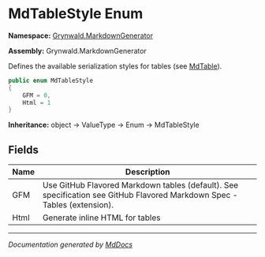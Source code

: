 ﻿# MdTableStyle Enum

**Namespace:** [Grynwald.MarkdownGenerator](../index.md)

**Assembly:** Grynwald.MarkdownGenerator

Defines the available serialization styles for tables (see [MdTable](../MdTable/index.md)).

```csharp
public enum MdTableStyle
{
    GFM = 0,
    Html = 1
}
```

**Inheritance:** object → ValueType → Enum → MdTableStyle

## Fields

| Name | Description                                                                                                               |
| ---- | ------------------------------------------------------------------------------------------------------------------------- |
| GFM  | Use GitHub Flavored Markdown tables (default). See specification see GitHub Flavored Markdown Spec \- Tables (extension). |
| Html | Generate inline HTML for tables                                                                                           |

___

*Documentation generated by [MdDocs](https://github.com/ap0llo/mddocs)*
